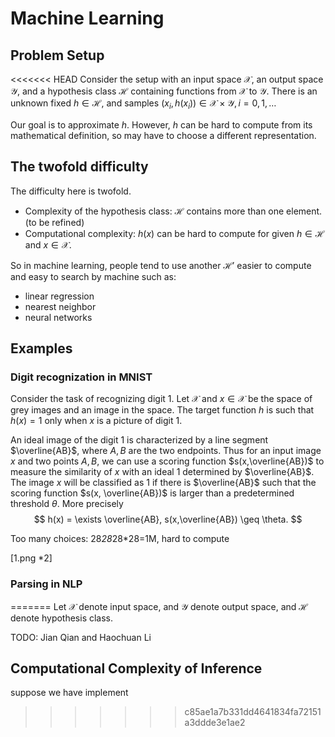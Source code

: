 # Machine Learning

## Problem Setup

<<<<<<< HEAD
Consider the setup with an input space $\mathcal{X}$, an output space $\mathcal{Y}$, and a hypothesis class $\mathcal{H}$ containing functions from $\mathcal{X}$ to $\mathcal{Y}$. There is an unknown fixed $h\in\mathcal{H}$, and samples $(x_i,h(x_i))\in\mathcal{X}\times\mathcal{Y}, i=0,1,\ldots$

Our goal is to approximate $h$. However, $h$ can be hard to compute from its mathematical definition, so may have to choose a different representation.

## The twofold difficulty
The difficulty here is twofold. 
- Complexity of the hypothesis class: $\mathcal{H}$ contains more than one element. (to be refined)
- Computational complexity: $h(x)$ can be hard to compute for given $h\in\mathcal{H}$ and $x\in\mathcal{X}$.

So in machine learning, people tend to use another $\mathcal{H}'$ easier to compute and easy to search by machine such as:
- linear regression
- nearest neighbor
- neural networks

## Examples
### Digit recognization in MNIST 

Consider the task of recognizing digit $1$.
Let $\mathcal{X}$ and $x\in\mathcal{X}$ be the space of grey images and an image in the space. The target function $h$ is such that $h(x) = 1$ only when $x$ is a picture of digit $1$. 

An ideal image of the digit $1$ is characterized by a line segment $\overline{AB}$, where $A,B$ are the two endpoints. Thus for an input image $x$ and two points $A,B$, we can use a scoring function $s(x,\overline{AB})$ to measure the similarity of $x$ with an ideal $1$ determined by $\overline{AB}$. The image $x$ will be classified as $1$ if there is $\overline{AB}$ such that the scoring function $s(x, \overline{AB})$ is larger than a predetermined threshold $\theta$. 
More precisely
$$ h(x) = \exists \overline{AB}, s(x,\overline{AB}) \geq \theta. $$



Too many choices: 28*28*28*28=1M, hard to compute

[1.png *2]

### Parsing in NLP


=======
Let $\mathcal{X}$ denote input space, and $\mathcal{Y}$ denote output space, and $\mathcal{H}$ denote hypothesis class.

TODO: Jian Qian and Haochuan Li

## Computational Complexity of Inference

suppose
we have implement
>>>>>>> c85ae1a7b331dd4641834fa72151a3ddde3e1ae2
